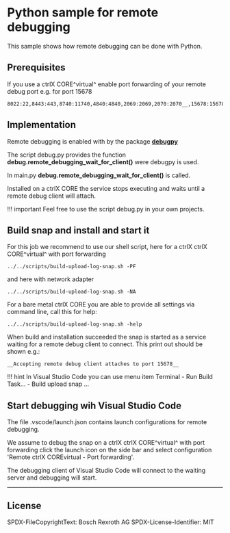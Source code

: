 # Python sample for remote debugging

This sample shows how remote debugging can be done with Python.

## Prerequisites

If you use a ctrlX CORE^virtual^ enable port forwarding of your remote debug port e.g. for port 15678

    8022:22,8443:443,8740:11740,4840:4840,2069:2069,2070:2070__,15678:15678__

## Implementation

Remote debugging is enabled with by the package [__debugpy__](https://pypi.org/project/debugpy/)

The script debug.py provides the function __debug.remote_debugging_wait_for_client()__ were debugpy is used.

In main.py __debug.remote_debugging_wait_for_client()__ is called.

Installed on a ctrlX CORE the service stops executing and waits until a remote debug client will attach.

!!! important
    Feel free to use the script debug.py in your own projects.

## Build snap and install and start it

For this job we recommend to use our shell script, here for a ctrlX ctrlX CORE^virtual^ with port forwarding

    ../../scripts/build-upload-log-snap.sh -PF

and here with network adapter

    ../../scripts/build-upload-log-snap.sh -NA

For a bare metal ctrlX CORE you are able to provide all settings via command line, call this for help:

    ../../scripts/build-upload-log-snap.sh -help 

When build and installation succeeded the snap is started as a service waiting for a remote debug client to connect. This print out should be shown e.g.:

    __Accepting remote debug client attaches to port 15678__

!!! hint
    In Visual Studio Code you can use menu item Terminal - Run Build Task... - Build upload snap ...

## Start debugging wih Visual Studio Code

The file .vscode/launch.json contains launch configurations for remote debugging.

We assume to debug the snap on a ctrlX ctrlX CORE^virtual^ with port forwarding click the launch icon on the side bar and select configuration 'Remote ctrlX COREvirtual - Port forwarding'.

The debugging client of Visual Studio Code will connect to the waiting server and debugging will start.

___

## License

SPDX-FileCopyrightText: Bosch Rexroth AG
SPDX-License-Identifier: MIT
